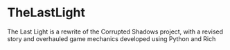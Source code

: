 # TheLastLight
The Last Light is a rewrite of the Corrupted Shadows project, with a revised story and overhauled game mechanics developed using Python and Rich
